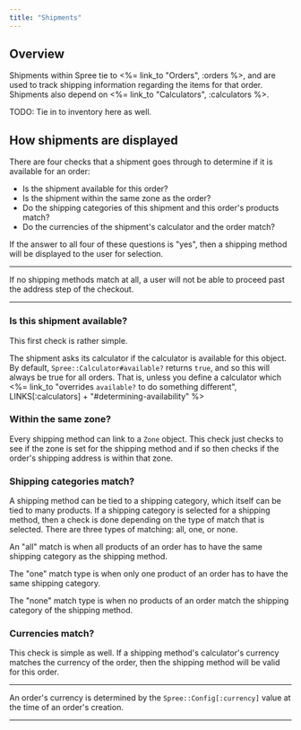 ```yaml
---
title: "Shipments"
---
```


## Overview

Shipments within Spree tie to <%= link_to "Orders", :orders %>, and are used to
track shipping information regarding the items for that order. Shipments also
depend on <%= link_to "Calculators", :calculators %>.

TODO: Tie in to inventory here as well.

## How shipments are displayed

There are four checks that a shipment goes through to determine if it is
available for an order:

* Is the shipment available for this order?
* Is the shipment within the same zone as the order?
* Do the shipping categories of this shipment and this order's products match?
* Do the currencies of the shipment's calculator and the order match?

If the answer to all four of these questions is "yes", then a shipping method
will be displayed to the user for selection.

***
  If no shipping methods match at all, a user will not be able to proceed past the
  address step of the checkout.
***

### Is this shipment available?

This first check is rather simple.

The shipment asks its calculator if the
calculator is available for this object. By default,
`Spree::Calculator#available?` returns `true`, and so this will always be true
for all orders. That is, unless you define a calculator which <%= link_to "overrides
`available?` to do something different", LINKS[:calculators] + "#determining-availability" %>

### Within the same zone?

Every shipping method can link to a `Zone` object. This check just checks to see
if the zone is set for the shipping method and if so then checks if the order's
shipping address is within that zone.

### Shipping categories match?

A shipping method can be tied to a shipping category, which itself can be tied
to many products. If a shipping category is selected for a shipping method, then
a check is done depending on the type of match that is selected. There are three
types of matching: all, one, or none.

An "all" match is when all products of an order has to have the same shipping
category as the shipping method.

The "one" match type is when only one product of an order has to have the same
shipping category.

The "none" match type is when no products of an order match the shipping
category of the shipping method.

### Currencies match?

This check is simple as well. If a shipping method's calculator's currency
matches the currency of the order, then the shipping method will be valid for
this order.

***
  An order's currency is determined by the `Spree::Config[:currency]`
  value at the time of an order's creation.
***


